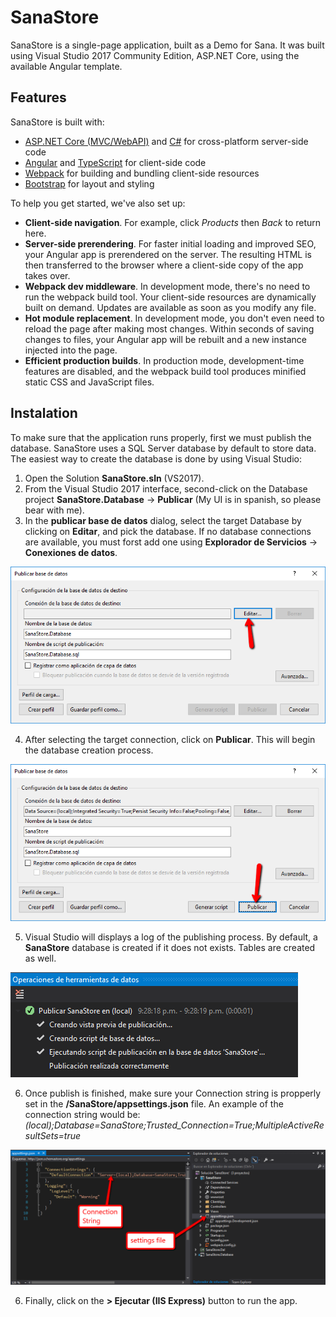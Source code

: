 # SanaStore
SanaStore is a single-page application, built as a Demo for Sana. It was built using Visual Studio 2017 Community Edition, ASP.NET Core, using the available Angular template.

## Features
SanaStore is built with:

- [ASP.NET Core (MVC/WebAPI)](https://get.asp.net/) and [C#](https://msdn.microsoft.com/en-us/library/67ef8sbd.aspx) for cross-platform server-side code
- [Angular](https://angular.io/) and [TypeScript](http://www.typescriptlang.org/) for client-side code
- [Webpack](https://webpack.github.io/) for building and bundling client-side resources
- [Bootstrap](http://getbootstrap.com/) for layout and styling

To help you get started, we've also set up:

- **Client-side navigation**. For example, click *Products* then *Back* to return here.
- **Server-side prerendering**. For faster initial loading and improved SEO, your Angular app is prerendered on the server. The resulting HTML is then transferred to the browser where a client-side copy of the app takes over.
- **Webpack dev middleware**. In development mode, there's no need to run the webpack build tool. Your client-side resources are dynamically built on demand. Updates are available as soon as you modify any file.
- **Hot module replacement**. In development mode, you don't even need to reload the page after making most changes. Within seconds of saving changes to files, your Angular app will be rebuilt and a new instance injected into the page.
- **Efficient production builds**. In production mode, development-time features are disabled, and the webpack build tool produces minified static CSS and JavaScript files.

## Instalation
To make sure that the application runs properly, first we must publish the database. SanaStore uses a SQL Server database by default to store data. The easiest way to create the database is done by using Visual Studio:

1. Open the Solution **SanaStore.sln** (VS2017).
2. From the Visual Studio 2017 interface, second-click on the Database project **SanaStore.Database** -> **Publicar** (My UI is in spanish, so please bear with me).
3. In the **publicar base de datos** dialog, select the target Database by clicking on **Editar**, and pick the database. If no database connections are available, you must forst add one using **Explorador de Servicios** -> **Conexiones de datos**.

![alt text](https://raw.githubusercontent.com/marcohern/SanaStore/master/images/publishDb.edit.png "Publish Databae . Edit")

4. After selecting the target connection, click on **Publicar**. This will begin the database creation process.

![alt text](https://raw.githubusercontent.com/marcohern/SanaStore/master/images/publishDb.publish.png "Publish Database . Publish")

5. Visual Studio will displays a log of the publishing process. By default, a **SanaStore** database is created if it does not exists. Tables are created as well.

![alt text](https://raw.githubusercontent.com/marcohern/SanaStore/master/images/publishDb.results.png "Publish database . Results")

6. Once publish is finished, make sure your Connection string is propperly set in the **/SanaStore/appsettings.json** file. An example of the connection string would be: *(local);Database=SanaStore;Trusted_Connection=True;MultipleActiveResultSets=true*

![alt text](https://raw.githubusercontent.com/marcohern/SanaStore/master/images/connString.png "Connection String")

6. Finally, click on the **> Ejecutar (IIS Express)** button to run the app.
